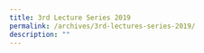 ```yaml
---
title: 3rd Lecture Series 2019
permalink: /archives/3rd-lectures-series-2019/
description: ""
---
```

